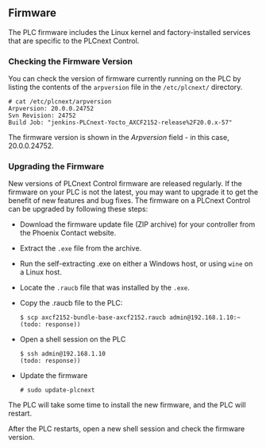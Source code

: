 ## Firmware

The PLC firmware includes the Linux kernel and factory-installed services that are specific to the PLCnext Control.

### Checking the Firmware Version

You can check the version of firmware currently running on the PLC by listing the contents of the `arpversion` file in the `/etc/plcnext/` directory.

```text
# cat /etc/plcnext/arpversion
Arpversion: 20.0.0.24752
Svn Revision: 24752
Build Job: "jenkins-PLCnext-Yocto_AXCF2152-release%2F20.0.x-57"
```

The firmware version is shown in the *Arpversion* field - in this case, 20.0.0.24752.

### Upgrading the Firmware

New versions of PLCnext Control firmware are released regularly. If the firmware on your PLC is not the latest, you may want to upgrade it to get the benefit of new features and bug fixes. The firmware on a PLCnext Control can be upgraded by following these steps:

* Download the firmware update file (ZIP archive) for your controller from the Phoenix Contact website.

* Extract the `.exe` file from the archive.

* Run the self-extracting .exe on either a Windows host, or using `wine` on a Linux host.

* Locate the `.raucb` file that was installed by the `.exe`.

* Copy the .raucb file to the PLC:

   ```text
   $ scp axcf2152-bundle-base-axcf2152.raucb admin@192.168.1.10:~
   (todo: response))
   ```

* Open a shell session on the PLC

   ```text
   $ ssh admin@192.168.1.10
   (todo: response))
   ```

* Update the firmware

   ```text
   # sudo update-plcnext
   ```

The PLC will take some time to install the new firmware, and the PLC will restart.

After the PLC restarts, open a new shell session and check the firmware version.
